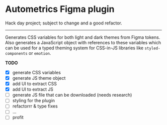 # Autometrics Figma plugin

Hack day project; subject to change and a good refactor.

---

Generates CSS variables for both light and dark themes from Figma tokens.
Also generates a JavaScript object with references to these variables which can
be used for a typed theming system for CSS-in-JS libraries like
`styled-components` or `emotion`.

**TODO**

- [x] generate CSS variables
- [x] generate JS theme object
- [x] add UI to extract CSS
- [x] add UI to extract JS
- [ ] generate JS file that can be downloaded (needs research)
- [ ] styling for the plugin
- [ ] refactorrr & type fixes
- [ ] ...
- [ ] profit

